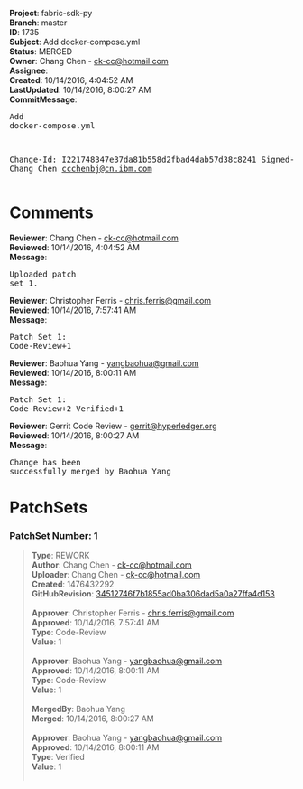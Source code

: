 <strong>Project</strong>: fabric-sdk-py<br><strong>Branch</strong>: master<br><strong>ID</strong>: 1735<br><strong>Subject</strong>: Add docker-compose.yml<br><strong>Status</strong>: MERGED<br><strong>Owner</strong>: Chang Chen - ck-cc@hotmail.com<br><strong>Assignee</strong>:<br><strong>Created</strong>: 10/14/2016, 4:04:52 AM<br><strong>LastUpdated</strong>: 10/14/2016, 8:00:27 AM<br><strong>CommitMessage</strong>:<br><pre>Add docker-compose.yml

Change-Id: I221748347e37da81b558d2fbad4dab57d38c8241
Signed-off-by: Chang Chen <ccchenbj@cn.ibm.com>
</pre><h1>Comments</h1><strong>Reviewer</strong>: Chang Chen - ck-cc@hotmail.com<br><strong>Reviewed</strong>: 10/14/2016, 4:04:52 AM<br><strong>Message</strong>: <pre>Uploaded patch set 1.</pre><strong>Reviewer</strong>: Christopher Ferris - chris.ferris@gmail.com<br><strong>Reviewed</strong>: 10/14/2016, 7:57:41 AM<br><strong>Message</strong>: <pre>Patch Set 1: Code-Review+1</pre><strong>Reviewer</strong>: Baohua Yang - yangbaohua@gmail.com<br><strong>Reviewed</strong>: 10/14/2016, 8:00:11 AM<br><strong>Message</strong>: <pre>Patch Set 1: Code-Review+2 Verified+1</pre><strong>Reviewer</strong>: Gerrit Code Review - gerrit@hyperledger.org<br><strong>Reviewed</strong>: 10/14/2016, 8:00:27 AM<br><strong>Message</strong>: <pre>Change has been successfully merged by Baohua Yang</pre><h1>PatchSets</h1><h3>PatchSet Number: 1</h3><blockquote><strong>Type</strong>: REWORK<br><strong>Author</strong>: Chang Chen - ck-cc@hotmail.com<br><strong>Uploader</strong>: Chang Chen - ck-cc@hotmail.com<br><strong>Created</strong>: 1476432292<br><strong>GitHubRevision</strong>: [34512746f7b1855ad0ba306dad5a0a27ffa4d153](https://github.com/hyperledger/fabric-sdk-py/commit/34512746f7b1855ad0ba306dad5a0a27ffa4d153)<br><br><strong>Approver</strong>: Christopher Ferris - chris.ferris@gmail.com<br><strong>Approved</strong>: 10/14/2016, 7:57:41 AM<br><strong>Type</strong>: Code-Review<br><strong>Value</strong>: 1<br><br><strong>Approver</strong>: Baohua Yang - yangbaohua@gmail.com<br><strong>Approved</strong>: 10/14/2016, 8:00:11 AM<br><strong>Type</strong>: Code-Review<br><strong>Value</strong>: 1<br><br><strong>MergedBy</strong>: Baohua Yang<br><strong>Merged</strong>: 10/14/2016, 8:00:27 AM<br><br><strong>Approver</strong>: Baohua Yang - yangbaohua@gmail.com<br><strong>Approved</strong>: 10/14/2016, 8:00:11 AM<br><strong>Type</strong>: Verified<br><strong>Value</strong>: 1<br><br></blockquote>